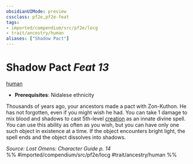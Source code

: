 ```yaml
---
obsidianUIMode: preview
cssclass: pf2e,pf2e-feat
tags:
- imported/compendium/src/pf2e/locg
- trait/ancestry/human
aliases: ["Shadow Pact"]
---
```

# Shadow Pact  *Feat 13*  
[human](human.md)  

- **Prerequisites**: Nidalese ethnicity

Thousands of years ago, your ancestors made a pact with Zon-Kuthon. He has not forgotten, even if you might wish he had. You can take 1 damage to mix blood and shadows to cast 5th-level [creation](../spells/creation.md) as an innate divine spell. You can use this ability as often as you wish, but you can have only one such object in existence at a time. If the object encounters bright light, the spell ends and the object dissolves into shadows.

*Source: Lost Omens: Character Guide p. 14*  
%% #imported/compendium/src/pf2e/locg #trait/ancestry/human %%